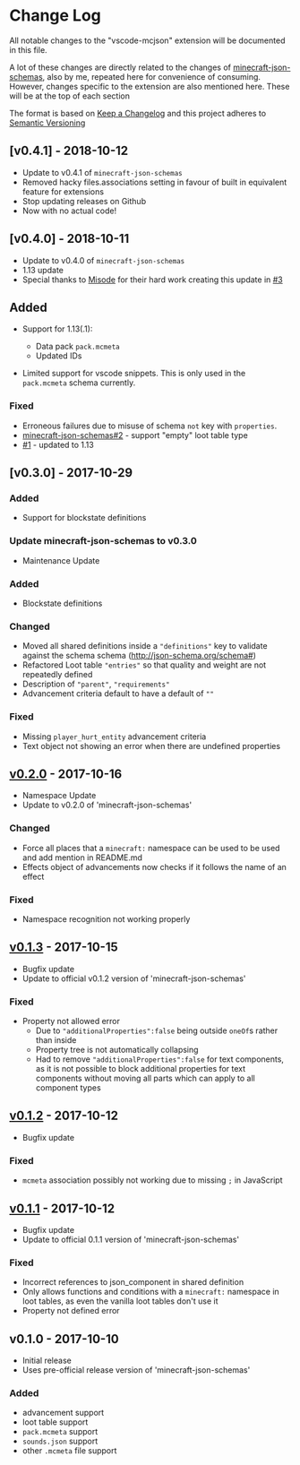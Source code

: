 # Change Log

All notable changes to the "vscode-mcjson" extension will be documented in this
file.

A lot of these changes are directly related to the changes of
[minecraft-json-schemas](https://github.com/Levertion/minecraft-json-schemas/blob/master/CHANGELOG.md),
also by me, repeated here for convenience of consuming. However, changes
specific to the extension are also mentioned here. These will be at the top of
each section

The format is based on [Keep a Changelog](http://keepachangelog.com/en/1.0.0/)
and this project adheres to
[Semantic Versioning](http://semver.org/spec/v2.0.0.html)

## [v0.4.1] - 2018-10-12

-   Update to v0.4.1 of `minecraft-json-schemas`
-   Removed hacky files.associations setting in favour of built in equivalent
    feature for extensions
-   Stop updating releases on Github
-   Now with no actual code!

## [v0.4.0] - 2018-10-11

-   Update to v0.4.0 of `minecraft-json-schemas`
-   1.13 update
-   Special thanks to [Misode](https://twitter.com/misoloo) for their hard work
    creating this update in
    [#3](https://github.com/Levertion/minecraft-json-schemas/pull/3)

## Added

-   Support for 1.13(.1):

    -   Data pack `pack.mcmeta`
    -   Updated IDs

-   Limited support for vscode snippets. This is only used in the `pack.mcmeta`
    schema currently.

### Fixed

-   Erroneous failures due to misuse of schema `not` key with `properties`.
-   [minecraft-json-schemas#2](https://github.com/Levertion/minecraft-json-schemas/issues/2) -
    support "empty" loot table type
-   [#1](https://github.com/Levertion/vscode-mcjson/issues/1) - updated to 1.13

## [v0.3.0] - 2017-10-29

### Added

-   Support for blockstate definitions

### Update minecraft-json-schemas to v0.3.0

-   Maintenance Update

### Added

-   Blockstate definitions

### Changed

-   Moved all shared definitions inside a `"definitions"` key to validate
    against the schema schema (http://json-schema.org/schema#)
-   Refactored Loot table `"entries"` so that quality and weight are not
    repeatedly defined
-   Description of `"parent"`, `"requirements"`
-   Advancement criteria default to have a default of `""`

### Fixed

-   Missing `player_hurt_entity` advancement criteria
-   Text object not showing an error when there are undefined properties

## [v0.2.0] - 2017-10-16

-   Namespace Update
-   Update to v0.2.0 of 'minecraft-json-schemas'

### Changed

-   Force all places that a `minecraft:` namespace can be used to be used and
    add mention in README.md
-   Effects object of advancements now checks if it follows the name of an
    effect

### Fixed

-   Namespace recognition not working properly

## [v0.1.3] - 2017-10-15

-   Bugfix update
-   Update to official v0.1.2 version of 'minecraft-json-schemas'

### Fixed

-   Property not allowed error
    -   Due to `"additionalProperties":false` being outside `oneOf`s rather than
        inside
    -   Property tree is not automatically collapsing
    -   Had to remove `"additionalProperties":false` for text components, as it
        is not possible to block additional properties for text components
        without moving all parts which can apply to all component types

## [v0.1.2] - 2017-10-12

-   Bugfix update

### Fixed

-   `mcmeta` association possibly not working due to missing `;` in JavaScript

## [v0.1.1] - 2017-10-12

-   Bugfix update
-   Update to official 0.1.1 version of 'minecraft-json-schemas'

### Fixed

-   Incorrect references to json_component in shared definition
-   Only allows functions and conditions with a `minecraft:` namespace in loot
    tables, as even the vanilla loot tables don't use it
-   Property not defined error

## v0.1.0 - 2017-10-10

-   Initial release
-   Uses pre-official release version of 'minecraft-json-schemas'

### Added

-   advancement support
-   loot table support
-   `pack.mcmeta` support
-   `sounds.json` support
-   other `.mcmeta` file support

[unreleased]: https://github.com/Levertion/vscode-mcjson/compare/v0.3.0...HEAD
[v0.2.0]: https://github.com/Levertion/vscode-mcjson/compare/v0.2.0...v0.3.0
[v0.2.0]: https://github.com/Levertion/vscode-mcjson/compare/v0.1.3...v0.2.0
[v0.1.3]: https://github.com/Levertion/vscode-mcjson/compare/v0.1.2...v0.1.3
[v0.1.2]: https://github.com/Levertion/vscode-mcjson/compare/v0.1.1...v0.1.2
[v0.1.1]: https://github.com/Levertion/vscode-mcjson/compare/v0.1.0...v0.1.1
